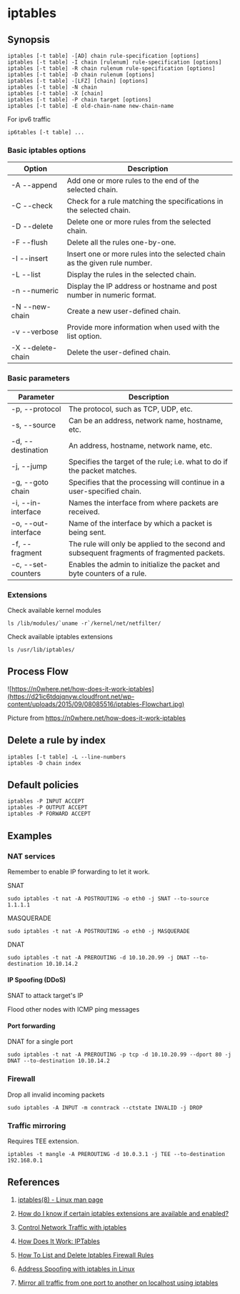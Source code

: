 # iptables

## Synopsis

```
iptables [-t table] -[AD] chain rule-specification [options]
iptables [-t table] -I chain [rulenum] rule-specification [options]
iptables [-t table] -R chain rulenum rule-specification [options]
iptables [-t table] -D chain rulenum [options]
iptables [-t table] -[LFZ] [chain] [options]
iptables [-t table] -N chain
iptables [-t table] -X [chain]
iptables [-t table] -P chain target [options]
iptables [-t table] -E old-chain-name new-chain-name 
```

For ipv6 traffic

```
ip6tables [-t table] ...
```

### Basic iptables options

| Option |	Description |
|---|---|
|-A --append 	|Add one or more rules to the end of the selected chain.|
|-C --check 	|Check for a rule matching the specifications in the selected chain.|
|-D --delete 	|Delete one or more rules from the selected chain.|
|-F --flush 	|Delete all the rules one-by-one.|
|-I --insert 	|Insert one or more rules into the selected chain as the given rule number.|
|-L --list 	|Display the rules in the selected chain.|
|-n --numeric 	|Display the IP address or hostname and post number in numeric format.|
|-N --new-chain <name> 	|Create a new user-defined chain.|
|-v --verbose 	|Provide more information when used with the list option.|
|-X --delete-chain <name> 	|Delete the user-defined chain.|
  
### Basic parameters

| Parameter |	Description |
|---|---|
|-p, --protocol 	|The protocol, such as TCP, UDP, etc.|
|-s, --source 	|Can be an address, network name, hostname, etc.|
|-d, --destination 	|An address, hostname, network name, etc.|
|-j, --jump 	|Specifies the target of the rule; i.e. what to do if the packet matches.|
|-g, --goto chain 	|Specifies that the processing will continue in a user-specified chain.|
|-i, --in-interface 	|Names the interface from where packets are received.|
|-o, --out-interface 	|Name of the interface by which a packet is being sent.|
|-f, --fragment 	|The rule will only be applied to the second and subsequent fragments of fragmented packets.|
|-c, --set-counters 	|Enables the admin to initialize the packet and byte counters of a rule.|

### Extensions

Check available kernel modules

```
ls /lib/modules/`uname -r`/kernel/net/netfilter/
```

Check available iptables extensions

```
ls /usr/lib/iptables/
```

## Process Flow

![https://n0where.net/how-does-it-work-iptables](https://d21ic6tdqjqnyw.cloudfront.net/wp-content/uploads/2015/09/08085516/iptables-Flowchart.jpg)

Picture from https://n0where.net/how-does-it-work-iptables

## Delete a rule by index

```
iptables [-t table] -L --line-numbers
iptables -D chain index
```

## Default policies

```
iptables -P INPUT ACCEPT
iptables -P OUTPUT ACCEPT
iptables -P FORWARD ACCEPT
```

## Examples

### NAT services

Remember to enable IP forwarding to let it work.

SNAT

```
sudo iptables -t nat -A POSTROUTING -o eth0 -j SNAT --to-source 1.1.1.1
```

MASQUERADE

```
sudo iptables -t nat -A POSTROUTING -o eth0 -j MASQUERADE
```

DNAT

```
sudo iptables -t nat -A PREROUTING -d 10.10.20.99 -j DNAT --to-destination 10.10.14.2
```

#### IP Spoofing (DDoS)

SNAT to attack target's IP

Flood other nodes with ICMP ping messages

#### Port forwarding

DNAT for a single port

```
sudo iptables -t nat -A PREROUTING -p tcp -d 10.10.20.99 --dport 80 -j DNAT --to-destination 10.10.14.2
```

### Firewall

Drop all invalid incoming packets

```
sudo iptables -A INPUT -m conntrack --ctstate INVALID -j DROP
```

### Traffic mirroring

Requires TEE extension.

```
iptables -t mangle -A PREROUTING -d 10.0.3.1 -j TEE --to-destination 192.168.0.1
```

## References

1. [iptables(8) - Linux man page](https://linux.die.net/man/8/iptables)

1. [How do I know if certain iptables extensions are available and enabled?](https://superuser.com/questions/906199/how-do-i-know-if-certain-iptables-extensions-are-available-and-enabled)

1. [Control Network Traffic with iptables](https://www.linode.com/docs/security/firewalls/control-network-traffic-with-iptables/)

1. [How Does It Work: IPTables](https://n0where.net/how-does-it-work-iptables)

1. [How To List and Delete Iptables Firewall Rules](https://www.digitalocean.com/community/tutorials/how-to-list-and-delete-iptables-firewall-rules)

1. [Address Spoofing with iptables in Linux](https://sandilands.info/sgordon/address-spoofing-with-iptables-in-linux)

1. [Mirror all traffic from one port to another on localhost using iptables](https://superuser.com/questions/1289166/mirror-all-traffic-from-one-port-to-another-on-localhost-using-iptables)
